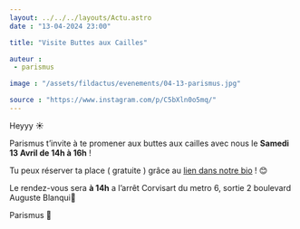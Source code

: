 ```yaml
---
layout: ../../../layouts/Actu.astro
date : "13-04-2024 23:00"

title: "Visite Buttes aux Cailles"

auteur :
 - parismus

image : "/assets/fildactus/evenements/04-13-parismus.jpg"

source : "https://www.instagram.com/p/C5bXln0o5mq/"
---
```


Heyyy ☀️

Parismus t’invite à te promener aux buttes aux cailles avec nous le __Samedi 13 Avril de 14h à 16h__ !

Tu peux réserver ta place ( gratuite ) grâce au [lien dans notre bio](https://www.billetweb.fr/balade-buttes-aux-cailles) ! 😊

Le rendez-vous sera __à 14h__ a l’arrêt Corvisart du metro 6, sortie 2 boulevard Auguste Blanqui📍

Parismus 💙